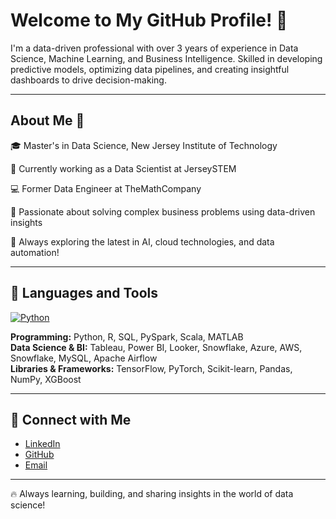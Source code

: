 # Welcome to My GitHub Profile! 🚀  

I'm a data-driven professional with over 3 years of experience in Data Science, Machine Learning, and Business Intelligence. Skilled in developing predictive models, optimizing data pipelines, and creating insightful dashboards to drive decision-making.  

---

## About Me 🚀  

🎓 Master's in Data Science, New Jersey Institute of Technology

💼 Currently working as a Data Scientist at JerseySTEM

💻 Former Data Engineer at TheMathCompany

🌱 Passionate about solving complex business problems using data-driven insights  

🚀 Always exploring the latest in AI, cloud technologies, and data automation!  

---

## 🔧 Languages and Tools  

[![Python](https://www.python.org/static/community_logos/python-logo.png)](https://www.python.org/)

**Programming:** Python, R, SQL, PySpark, Scala, MATLAB  
**Data Science & BI:** Tableau, Power BI, Looker, Snowflake, Azure, AWS, Snowflake, MySQL, Apache Airflow  
**Libraries & Frameworks:** TensorFlow, PyTorch, Scikit-learn, Pandas, NumPy, XGBoost  

---

## 🤝 Connect with Me  

- [LinkedIn](https://www.linkedin.com/in/niveditha-cr/)  
- [GitHub](https://github.com/Niv-Raj)  
- [Email](mailto:niveditha.cr.9@gmail.com)

---

🔥 Always learning, building, and sharing insights in the world of data science!
